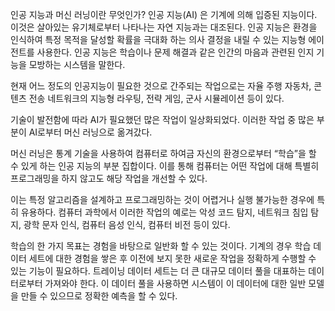 인공 지능과 머신 러닝이란 무엇인가?
인공 지능(AI) 은 기계에 의해 입증된 지능이다. 이것은 살아있는 유기체로부터 나타나는 자연 지능과는 대조된다. 인공 지능은 환경을 인식하여 특정 목적을 달성할 확률을 극대화 하는 의사 결정을 내릴 수 있는 지능형 에이전트를 사용한다. 인공 지능은 학습이나 문제 해결과 같은 인간의 마음과 관련된 인지 기능을 모방하는 시스템을 말한다.

현재 어느 정도의 인공지능이 필요한 것으로 간주되는 작업으로는 자율 주행 자동차, 콘텐츠 전송 네트워크의 지능형 라우팅, 전략 게임, 군사 시뮬레이션 등이 있다.

기술이 발전함에 따라 AI가 필요했던 많은 작업이 일상화되었다. 이러한 작업 중 많은 부분이 AI로부터 머신 러닝으로 옮겨갔다.

머신 러닝은 통계 기술을 사용하여 컴퓨터로 하여금 자신의 환경으로부터 “학습”을 할 수 있게 하는 인공 지능의 부분 집합이다. 이를 통해 컴퓨터는 어떤 작업에 대해 특별히 프로그래밍을 하지 않고도 해당 작업을 개선할 수 있다.

이는 특정 알고리즘을 설계하고 프로그래밍하는 것이 어렵거나 실행 불가능한 경우에 특히 유용하다. 컴퓨터 과학에서 이러한 작업의 예로는 악성 코드 탐지, 네트워크 침입 탐지, 광학 문자 인식, 컴퓨터 음성 인식, 컴퓨터 비전 등이 있다.

학습의 한 가지 목표는 경험을 바탕으로 일반화 할 수 있는 것이다. 기계의 경우 학습 데이터 세트에 대한 경험을 쌓은 후 이전에 보지 못한 새로운 작업을 정확하게 수행할 수 있는 기능이 필요하다. 트레이닝 데이터 세트는 더 큰 대규모 데이터 풀을 대표하는 데이터로부터 가져와야 한다. 이 데이터 풀을 사용하면 시스템이 이 데이터에 대한 일반 모델을 만들 수 있으므로 정확한 예측을 할 수 있다.